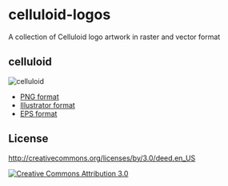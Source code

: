 celluloid-logos
===============

A collection of Celluloid logo artwork in raster and vector format

celluloid
---------

![celluloid](https://raw.github.com/celluloid/celluloid-logos/master/celluloid/celluloid.png)

* [PNG format](https://raw.github.com/celluloid/celluloid-logos/master/celluloid/celluloid.png)
* [Illustrator format](https://github.com/celluloid/celluloid-logos/blob/master/celluloid/celluloid.ai)
* [EPS format](https://github.com/celluloid/celluloid-logos/raw/master/celluloid/celluloid.eps)

License
-------

http://creativecommons.org/licenses/by/3.0/deed.en_US

[![Creative Commons Attribution 3.0](http://i.creativecommons.org/l/by/3.0/88x31.png)](http://creativecommons.org/licenses/by/3.0/deed.en_US)
